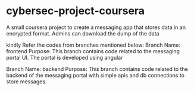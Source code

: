 # cybersec-project-coursera
A small coursera project to create a messaging app that stores data in an encrypted format. Admins can download the dump of the data

kindly Refer the codes from branches mentioned below:
Branch Name: frontend
Purpose: This branch contains code related to the messaging portal UI. The portal is developed using angular

Branch Name: backend
Purpose: This branch contains code related to the backend of the messaging portal with simple apis and db connections to store messages.
